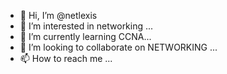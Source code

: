 - 👋 Hi, I’m @netlexis
- 👀 I’m interested in networking ...
- 🌱 I’m currently learning CCNA...
- 💞️ I’m looking to collaborate on NETWORKING ...
- 📫 How to reach me ...

<!---
netlexis/netlexis is a ✨ special ✨ repository because its `README.md` (this file) appears on your GitHub profile.
You can click the Preview link to take a look at your changes.
--->
